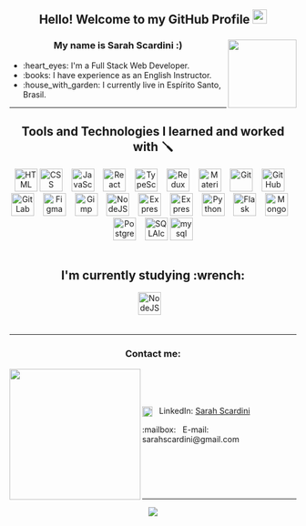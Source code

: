 <h2 align="center">Hello! Welcome to my GitHub Profile <img src="https://media.giphy.com/media/hvRJCLFzcasrR4ia7z/giphy.gif" height="25px" width="25px"/></h2>

<h3 align="center"> My name is Sarah Scardini :) <img src="https://i.ibb.co/q7nMKNZ/avatar9.png" align="right" height="120px"/></h3>

<ul>
  <li> :heart_eyes: I'm a Full Stack Web Developer.</li>
  <li> :books: I have experience as an English Instructor.</li>
  <li> :house_with_garden: I currently live in Espírito Santo, Brasil.</li>
</ul>

<hr/>

<h2 align="center">Tools and Technologies I learned and worked with 🪛 </h2>
<div align="center">
  <img src="https://cdn.jsdelivr.net/gh/devicons/devicon/icons/html5/html5-original-wordmark.svg" width="40" height="40" alt="HTML"/>
  <img src="https://cdn.jsdelivr.net/gh/devicons/devicon/icons/css3/css3-original-wordmark.svg" width="40" height="40" alt="CSS"/>&nbsp;&nbsp;&nbsp;
  <img src="https://cdn.jsdelivr.net/gh/devicons/devicon/icons/javascript/javascript-original.svg" width="40" height="40" alt="JavaScript"/>&nbsp;&nbsp;&nbsp;
  <img src="https://cdn.jsdelivr.net/gh/devicons/devicon/icons/react/react-original-wordmark.svg" width="40" height="40" alt="React"/>&nbsp;&nbsp;&nbsp;
  <img src="https://cdn.jsdelivr.net/gh/devicons/devicon/icons/typescript/typescript-original.svg" width="40" height="40" alt="TypeScript"/>&nbsp;&nbsp;&nbsp;
  <img src="https://cdn.jsdelivr.net/gh/devicons/devicon/icons/redux/redux-original.svg" width="40" height="40" alt="Redux"/>&nbsp;&nbsp;&nbsp;
  <img src="https://cdn.jsdelivr.net/gh/devicons/devicon/icons/materialui/materialui-original.svg" width="40" height="40" alt="Material UI"/>&nbsp;&nbsp;&nbsp;
  <img src="https://cdn.jsdelivr.net/gh/devicons/devicon/icons/git/git-original.svg" width="40" height="40" alt="Git"/>&nbsp;&nbsp;&nbsp;
  <img src="https://cdn.jsdelivr.net/gh/devicons/devicon/icons/github/github-original-wordmark.svg" width="40" height="40" alt="GitHub"/>&nbsp;&nbsp;&nbsp;
  <img src="https://cdn.jsdelivr.net/gh/devicons/devicon/icons/gitlab/gitlab-original.svg" width="40" height="40" alt="GitLab"/>&nbsp;&nbsp;&nbsp;
  <img src="https://cdn.jsdelivr.net/gh/devicons/devicon/icons/figma/figma-original.svg" width="40" height="40" alt="Figma"/>&nbsp;&nbsp;&nbsp;
  <img src="https://cdn.jsdelivr.net/gh/devicons/devicon/icons/gimp/gimp-original.svg" width="40" height="40" alt="Gimp"/>&nbsp;&nbsp;&nbsp;
  <img src="https://cdn.jsdelivr.net/gh/devicons/devicon/icons/nodejs/nodejs-original.svg" width="40" height="40" alt="NodeJS"/>&nbsp;&nbsp;&nbsp;
  <img src="https://cdn.jsdelivr.net/gh/devicons/devicon/icons/express/express-original.svg" width="40" height="40" alt="Express"/>&nbsp;&nbsp;&nbsp;
  <img src="https://cdn.jsdelivr.net/gh/devicons/devicon/icons/linux/linux-original.svg" width="40" height="40" alt="Express"/>&nbsp;&nbsp;&nbsp;
  <img src="https://cdn.jsdelivr.net/gh/devicons/devicon/icons/python/python-original.svg" width="40" height="40" alt="Python"/>&nbsp;&nbsp;&nbsp;
  <img src="https://cdn.jsdelivr.net/gh/devicons/devicon/icons/flask/flask-original-wordmark.svg" width="40" height="40" alt="Flask"/>&nbsp;&nbsp;&nbsp;
  <img src="https://cdn.jsdelivr.net/gh/devicons/devicon/icons/mongodb/mongodb-original-wordmark.svg" width="40" height="40" alt="MongoDB"/>&nbsp;&nbsp;&nbsp;
  <img src="https://cdn.jsdelivr.net/gh/devicons/devicon/icons/postgresql/postgresql-original-wordmark.svg"  width="40" height="40" alt="PostgreSQL"/>&nbsp;&nbsp;&nbsp;
  <img src="https://cdn.jsdelivr.net/gh/devicons/devicon/icons/sqlalchemy/sqlalchemy-original-wordmark.svg" width="40" height="40" alt="SQLAlchemy"/>
  <img src="https://cdn.jsdelivr.net/gh/devicons/devicon/icons/mysql/mysql-original-wordmark.svg" width="40" height="40" alt="mysql"/>
</div>

<br/>

<h2 align="center">I'm currently studying :wrench:</h2>

<div align="center">
<img src="https://cdn.jsdelivr.net/gh/devicons/devicon/icons/nodejs/nodejs-original.svg" width="40" height="40" alt="NodeJS"/>&nbsp;&nbsp;&nbsp; 
          
</div>

<br/>
<hr/>

<h3 align="center"> Contact me: </h3>
<img src="https://i.ibb.co/Zd6Yhnv/avatar10.png" height="230" align="left"/>
<br/>
<br/>
<br/>
<div>
  <p>
    <img src="https://cdn.jsdelivr.net/gh/devicons/devicon/icons/linkedin/linkedin-original.svg" width="18" height="18" alt="Linkedin" align="center"/> 
    &nbsp; LinkedIn:
    <a href="https://www.linkedin.com/in/sarah-scardini" target="_blank" rel="noopener">Sarah Scardini</a>
  </p>
  <p>:mailbox: &nbsp; E-mail: sarahscardini@gmail.com</p>
</div>

<br/>
<br/>
<br/>
<br/>
<hr/>

<div align="center">
 <img class="img" src="https://github-readme-stats.vercel.app/api?username=SarahScardini&count_private=true&include_all_commits=true&line_height=30&show_icons=true&theme=radical" />
</div>
